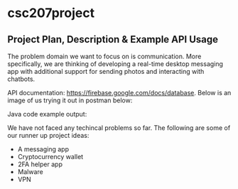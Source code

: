 # csc207project
## Project Plan, Description & Example API Usage
The problem domain we want to focus on is communication. More specifically, we are thinking of developing a real-time desktop messaging app with additional support for sending photos and interacting with chatbots.

API documentation: https://firebase.google.com/docs/database. Below is an image of us trying it out in postman below:

Java code example output:

We have not faced any techincal problems so far. The following are some of our runner up project ideas:
- A messaging app
- Cryptocurrency wallet
- 2FA helper app
- Malware
- VPN

